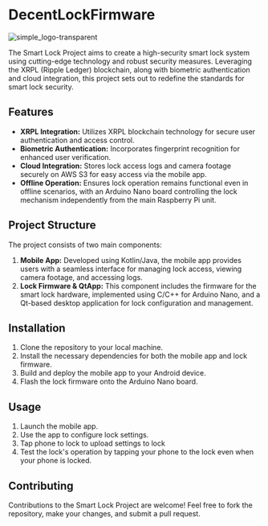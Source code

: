 # DecentLockFirmware
 ![simple_logo-transparent](https://github.com/StephanVorster/DecentLockFirmware/assets/48912531/872207c7-3a67-4c3d-a0f6-2aa5a0a379d9)


The Smart Lock Project aims to create a high-security smart lock system using cutting-edge technology and robust security measures. Leveraging the XRPL (Ripple Ledger) blockchain, along with biometric authentication and cloud integration, this project sets out to redefine the standards for smart lock security.

## Features

- **XRPL Integration:** Utilizes XRPL blockchain technology for secure user authentication and access control.
- **Biometric Authentication:** Incorporates fingerprint recognition for enhanced user verification.
- **Cloud Integration:** Stores lock access logs and camera footage securely on AWS S3 for easy access via the mobile app.
- **Offline Operation:** Ensures lock operation remains functional even in offline scenarios, with an Arduino Nano board controlling the lock mechanism independently from the main Raspberry Pi unit.

## Project Structure

The project consists of two main components:

1. **Mobile App:** Developed using Kotlin/Java, the mobile app provides users with a seamless interface for managing lock access, viewing camera footage, and accessing logs.
2. **Lock Firmware & QtApp:** This component includes the firmware for the smart lock hardware, implemented using C/C++ for Arduino Nano, and a Qt-based desktop application for lock configuration and management.

## Installation

1. Clone the repository to your local machine.
2. Install the necessary dependencies for both the mobile app and lock firmware.
3. Build and deploy the mobile app to your Android device.
4. Flash the lock firmware onto the Arduino Nano board.

## Usage

1. Launch the mobile app.
2. Use the app to configure lock settings.
3. Tap phone to lock to upload settings to lock
4. Test the lock's operation by tapping your phone to the lock even when your phone is locked.

## Contributing

Contributions to the Smart Lock Project are welcome! Feel free to fork the repository, make your changes, and submit a pull request.
